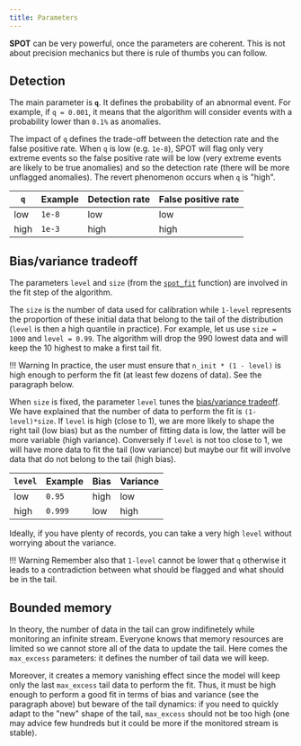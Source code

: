 ```yaml
---
title: Parameters
---
```


**SPOT** can be very powerful, once the parameters are coherent. This is not about precision mechanics but there is rule of thumbs you can follow.

## Detection

The main parameter is **`q`**. It defines the probability of an abnormal event. For example, if `q = 0.001`, it means that the algorithm will consider events with a probability lower than `0.1%` as anomalies.

The impact of `q` defines the trade-off between the detection rate and the false positive rate. When `q` is low (e.g. `1e-8`), SPOT will flag only very extreme events so the false positive rate will be low (very extreme events are likely to be true anomalies) and so the detection rate (there will be more unflagged anomalies). The revert phenomenon occurs when `q` is "high".

| `q`  | Example | Detection rate | False positive rate |
| ---- | ------- | -------------- | ------------------- |
| low  | `1e-8`  | low            | low                 |
| high | `1e-3`  | high           | high                |

## Bias/variance tradeoff

The parameters `level` and `size` (from the [`spot_fit`](API/spot.md#fun_spot_fit) function) are involved in the fit step of the algorithm.

The `size` is the number of data used for calibration while `1-level` represents the proportion of these initial data that belong to the tail of the distribution (`level` is then a high quantile in practice). For example, let us use `size = 1000` and `level = 0.99`. The algorithm will drop the 990 lowest data and will keep the 10 highest to make a first tail fit.

<!-- prettier-ignore -->
!!! Warning
    In practice, the user must ensure that `n_init * (1 - level)` is high enough to perform the fit (at least few dozens of data). See the paragraph below.

When `size` is fixed, the parameter `level` tunes the [bias/variance tradeoff](https://en.wikipedia.org/wiki/Bias%E2%80%93variance_tradeoff).
We have explained that the number of data to perform the fit is `(1-level)*size`. If `level` is high (close to 1), we are more likely to shape the right tail (low bias) but as the number of fitting data is low, the latter will be more variable (high variance). Conversely if `level` is not too close to 1, we will have more data to fit the tail (low variance) but maybe our fit will involve data that do not belong to the tail (high bias).

| `level` | Example | Bias | Variance |
| ------- | ------- | ---- | -------- |
| low     | `0.95`  | high | low      |
| high    | `0.999` | low  | high     |

Ideally, if you have plenty of records, you can take a very high `level` without worrying about the variance.

<!-- prettier-ignore -->
!!! Warning
    Remember also that `1-level` cannot be lower that `q` otherwise it leads to a contradiction between what should be flagged and what should be in the tail.

## Bounded memory

In theory, the number of data in the tail can grow indifinetely while monitoring an infinite stream. Everyone knows that memory resources are limited so we cannot store all of the data to update the tail. Here comes the `max_excess` parameters: it defines the number of tail data we will keep.

Moreover, it creates a memory vanishing effect since the model will keep only the last `max_excess` tail data to perform the fit. Thus, it must be high enough to perform a good fit in terms of bias and variance (see the paragraph above) but beware of the tail dynamics: if you need to quickly adapt to the "new" shape of the tail, `max_excess` should not be too high (one may advice few hundreds but it could be more if the monitored stream is stable).
